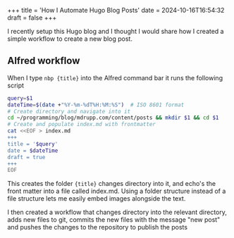 +++
title = 'How I Automate Hugo Blog Posts'
date = 2024-10-16T16:54:32
draft = false
+++

I recently setup this Hugo blog and I thought I would share how I created a simple workflow to create a new blog post.

## Alfred workflow

When I type `nbp {title}` into the Alfred command bar it runs the following script

```bash
query=$1
dateTime=$(date +"%Y-%m-%dT%H:%M:%S")  # ISO 8601 format
# Create directory and navigate into it
cd ~/programming/blog/mdrupp.com/content/posts && mkdir $1 && cd $1
# Create and populate index.md with frontmatter
cat <<EOF > index.md
+++
title = '$query'
date = $dateTime
draft = true
+++
EOF
```

This creates the folder `{title}` changes directory into it, and echo's the front matter into a file called index.md. Using a folder structure instead of a file structure lets me easily embed images alongside the text.

I then created a workflow that changes directory into the relevant directory, adds new files to git, commits the new files with the message "new post" and pushes the changes to the repository to publish the posts
